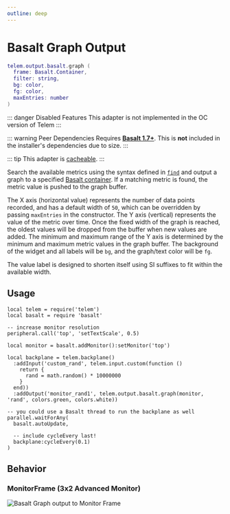 ```yaml
---
outline: deep
---
```


# Basalt Graph Output <Badge type="warning" text="beta" /> <RepoLink path="lib/output/basalt/GraphOutputAdapter.lua" />

```lua
telem.output.basalt.graph (
  frame: Basalt.Container,
  filter: string,
  bg: color,
  fg: color,
  maxEntries: number
)
```

::: danger Disabled Features
This adapter is not implemented in the OC version of Telem
:::

::: warning Peer Dependencies
Requires **[Basalt 1.7+](https://basalt.madefor.cc/)**. This is **not** included in the installer's dependencies due to size.
:::

::: tip
This adapter is [cacheable](/reference/Backplane#cache).
:::

Search the available metrics using the syntax defined in [`find`](/reference/MetricCollection#find) and output a graph to a specified [Basalt container](https://basalt.madefor.cc/#/objects/Container). If a matching metric is found, the metric value is pushed to the graph buffer.

The X axis (horizontal value) represents the number of data points recorded, and has a default width of `50`, which can be overridden by passing `maxEntries` in the constructor. The Y axis (vertical) represents the value of the metric over time. Once the fixed width of the graph is reached, the oldest values will be dropped from the buffer when new values are added. The minimum and maximum range of the Y axis is determined by the minimum and maximum metric values in the graph buffer. The background of the widget and all labels will be `bg`, and the graph/text color will be `fg`.

The value label is designed to shorten itself using SI suffixes to fit within the available width.

<PropertiesTable
  :properties="[
    {
      name: 'frame',
      type: 'Basalt.Container',
      default: 'nil',
      description: 'Container to draw in. While any Container subtype should work, specify a Frame, BaseFrame, MonitorFrame, or Flexbox for best results.'
    },
    {
      name: 'filter',
      type: 'string',
      default: 'nil',
      description: 'Filter to match against Metric elements'
    },
    {
      name: 'bg',
      type: 'color',
      default: 'nil',
      description: 'Background color (colors.*)'
    },
    {
      name: 'fg',
      type: 'color',
      default: 'nil',
      description: 'Foreground color (colors.*)'
    },
    {
      name: 'maxEntries',
      type: 'number',
      default: '50',
      description: 'Maximum entries in the graph buffer'
    }
  ]"
/>

## Usage

```lua{15}
local telem = require('telem')
local basalt = require 'basalt'

-- increase monitor resolution
peripheral.call('top', 'setTextScale', 0.5)

local monitor = basalt.addMonitor():setMonitor('top')

local backplane = telem.backplane()
  :addInput('custom_rand', telem.input.custom(function ()
    return {
      rand = math.random() * 10000000
    }
  end))
  :addOutput('monitor_rand1', telem.output.basalt.graph(monitor, 'rand', colors.green, colors.white))

-- you could use a Basalt thread to run the backplane as well
parallel.waitForAny(
  basalt.autoUpdate,
  
  -- include cycleEvery last!
  backplane:cycleEvery(0.1)
)
```

## Behavior

### MonitorFrame (3x2 Advanced Monitor)

![Basalt Graph output to Monitor Frame](/assets/basalt-graph.webp)